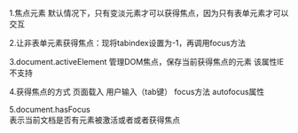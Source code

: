 1.焦点元素
  默认情况下，只有变淡元素才可以获得焦点，因为只有表单元素才可以交互
  
2.让非表单元素获得焦点：现将tabindex设置为-1，再调用focus方法
  
  
3.document.activeElement
  管理DOM焦点，保存当前获得焦点的元素
  该属性IE不支持
  
4.获得焦点的方式
  页面载入
  用户输入（tab键）
  focus方法
  autofocus属性
  
5.document.hasFocus  
 表示当前文档是否有元素被激活或者或者获得焦点